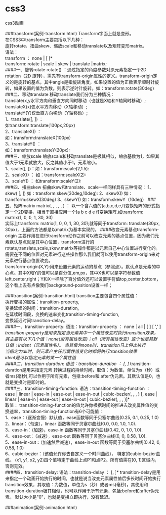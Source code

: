 # css3
css3动画

###transform(案例-transform.html)
Transform字面上就是变形。<br>
在CSS3中transform主要包括以下几种：<br>
旋转rotate、扭曲skew、缩放scale和移动translate以及矩阵变形matrix。<br>
语法：<br>
transform ： none | <transform-function> [ <transform-function> ]* <br>
transform: rotate | scale | skew | translate |matrix;<br>
####一、旋转rotate
rotate(<angle>) ：通过指定的角度参数对原元素指定一个2D rotation（2D 旋转），需先有transform-origin属性的定义。transform-origin定义的是旋转的基点，其中angle是指旋转角度，如果设置的值为正数表示顺时针旋转，如果设置的值为负数，则表示逆时针旋转。如：transform:rotate(30deg)<br>
###二、移动translate
移动translate我们分为三种情况：<br>
translate(x,y水平方向和垂直方向同时移动（也就是X轴和Y轴同时移动）;<br>
translateX(x)仅水平方向移动（X轴移动）;<br>
translateY(Y)仅垂直方向移动（Y轴移动）;<br>
1、translate(<translation-value>[, <translation-value>]) ：<br>
	如transform:translate(100px,20px)<br>
2、translateX(<translation-value>) ： <br>
	如：transform:translateX(100px)<br>
3、translateY(<translation-value>) ：<br>
	如：transform:translateY(20px):<br>
###三、缩放scale
缩放scale和移动translate是极其相似，缩放基数为1，如果其值大于1元素就放大，反之其值小于1，元素缩小。<br>
1、scale(<number>[, <number>])：如：transform:scale(2,1.5):<br>
2、scaleX(<number>) ： 如：transform:scaleX(2):<br>
3、scaleY(<number>) ： 如transform:scaleY(2):<br>
###四、扭曲skew
扭曲skew和translate、scale一样同样具有三种情况：
1、skew(<angle> [, <angle>]) 如：transform:skew(30deg,10deg):
2、skewX(<angle>) 如：transform:skewX(30deg)
3、skewY(<angle>) 如：transform:skewY（10deg）
###五、矩阵matrix
matrix(<number>, <number>, <number>, <number>, <number>, <number>) ： 以一个含六值的(a,b,c,d,e,f)变换矩阵的形式指定一个2D变换，相当于直接应用一个[a b c d e f]变换矩阵.如transform: matrix(1, 0, 0, 1, 30, 30)<br>
实际上transform: matrix(1, 0, 0, 1, 30, 30);就等同于transform: translate(30px, 30px)，上面的方法都是以matrix为基本实现的。
####改变元素基点transform-origin
主要作用在进行transform动作之前可以改变元素的基点位置，因为我们元素默认基点就是其中心位置，transform进行的rotate,translate,scale,skew,matrix等操作都是以元素自己中心位置进行变化的。需要在不同的位置对元素进行这些操作那么我们就可以使用transform-origin来对元素进行基点位置改变。<br>
transform-origin(X,Y):用来设置元素的运动的基点（参照点）。默认点是元素的中心点。其中X和Y的值可以是百分值,em,px，其中X也可以是字符参数值left,center,right；Y和X一样除了百分值外还可以设置字符值top,center,bottom，这个看上去有点像我们background-position设置一样；<br>

###transition(案例-transition.html)
transition主要包含四个属性值：<br>
执行变换的属性：transition-property,<br>
变换延续的时间：transition-duration,<br>
在延续时间段，变换的速率变化transition-timing-function,<br>
变换延迟时间transition-delay。<br>
####一、transition-property:
语法：transition-property ： none | all | [ <IDENT> ] [ ',' <IDENT> ]*<br>
transition-property是用来指定当元素其中一个属性改变时执行transition效果，其主要有以下几个值：none(没有属性改变)；all（所有属性改变）这个也是其默认值；indent（元素属性名）。
当其值为none时，transition马上停止执行<br>
当指定为all时，则元素产生任何属性值变化时都将执行transition效果<br>
ident是可以指定元素的某一个属性值<br>
####二、transition-duration:
语法：transition-duration ： <time> [, <time>]* 
transition-duration是用来指定元素 转换过程的持续时间，取值：<time>为数值，单位为s（秒）或者ms(毫秒),可以作用于所有元素，包括:before和:after伪元素。其默认值是0，也就是变换时是即时的。<br>
####三、transition-timing-function:
语法：transition-timing-function ： ease | linear | ease-in | ease-out | ease-in-out | cubic-bezier(<number>, <number>, <number>, <number>) [, ease | linear | ease-in | ease-out | ease-in-out | cubic-bezier(<number>, <number>, <number>, <number>)]* <br>
取值：
transition-timing-function的值允许你根据时间的推进去改变属性值的变换速率，transition-timing-function有6个可能值：<br>
1、ease：（逐渐变慢）默认值，ease函数等同于贝塞尔曲线(0.25, 0.1, 0.25, 1.0)<br>
2、linear：（匀速），linear 函数等同于贝塞尔曲线(0.0, 0.0, 1.0, 1.0).<br>
3、ease-in：(加速)，ease-in 函数等同于贝塞尔曲线(0.42, 0, 1.0, 1.0).<br>
4、ease-out：（减速），ease-out 函数等同于贝塞尔曲线(0, 0, 0.58, 1.0).<br>
5、ease-in-out：（加速然后减速），ease-in-out 函数等同于贝塞尔曲线(0.42, 0, 0.58, 1.0)<br>
6、cubic-bezier：（该值允许你去自定义一个时间曲线）， 特定的cubic-bezier曲线。 (x1, y1, x2, y2)四个值特定于曲线上点P1和点P2。所有值需在[0, 1]区域内，否则无效。<br>
####四、transition-delay:
语法：transition-delay ： <time> [, <time>]* 
transition-delay是用来指定一个动画开始执行的时间，也就是说当改变元素属性值后多长时间开始执行transition效果，其取值：<time>为数值，单位为s（秒）或者ms(毫秒)，其使用和transition-duration极其相似，也可以作用于所有元素，包括:before和:after伪元素。 默认大小是"0"，也就是变换立即执行，没有延迟。

###animation(案例-animation.html)







